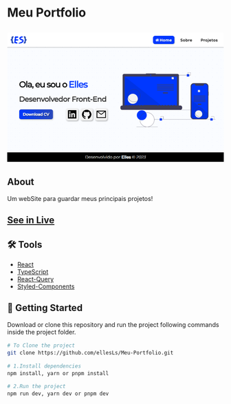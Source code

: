 # Meu Portfolio

<h2 align="center">
    <img alt="Portfolio image" title="My Personal Portfolio" src="./public/assets/images/portfolioelles.png" width="650"/>
</h2>

## About

<p align="left">Um webSite para guardar meus principais projetos!</p>

<h2 align="left"><a href="https://portfolioelles.vercel.app/">See in Live</a></h2>

## 🛠 Tools

- [React](https://react.dev/)
- [TypeScript](https://www.typescriptlang.org/)
- [React-Query](https://tanstack.com/query/v3/docs/react/overview)
- [Styled-Components](https://styled-components.com/)

## 🚀 Getting Started

Download or clone this repository and run the project following commands inside the project folder.

```bash
# To Clone the project
git clone https://github.com/ellesLs/Meu-Portfolio.git
```

```bash
# 1.Install dependencies
npm install, yarn or pnpm install
```

```bash
# 2.Run the project
npm run dev, yarn dev or pnpm dev
```
